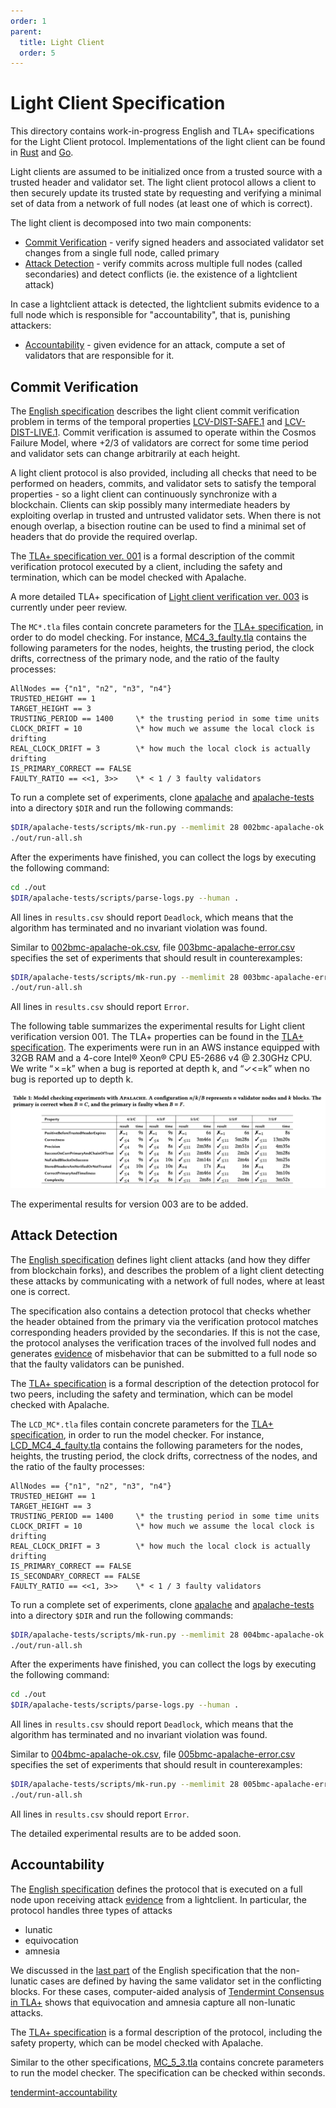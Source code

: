 ```yaml
---
order: 1
parent:
  title: Light Client
  order: 5
---
```


# Light Client Specification

This directory contains work-in-progress English and TLA+ specifications for the Light Client
protocol. Implementations of the light client can be found in
[Rust](https://github.com/informalsystems/tendermint-rs/tree/master/light-client) and
[Go](https://github.com/cometbft/cometbft/tree/v0.37.x/light).

Light clients are assumed to be initialized once from a trusted source
with a trusted header and validator set. The light client
protocol allows a client to then securely update its trusted state by requesting and
verifying a minimal set of data from a network of full nodes (at least one of which is correct).

The light client is decomposed into two main components:

- [Commit Verification](#commit-verification) - verify signed headers and associated validator
  set changes from a single full node, called primary
- [Attack Detection](#attack-detection) -  verify commits across multiple full nodes (called secondaries) and detect conflicts (ie. the existence of a lightclient attack)

In case a lightclient attack is detected, the lightclient submits evidence to a full node which is responsible for "accountability", that is, punishing attackers:

- [Accountability](#accountability) - given evidence for an attack, compute a set of validators that are responsible for it.

## Commit Verification

The [English specification](verification/verification_001_published.md) describes the light client
commit verification problem in terms of the temporal properties
[LCV-DIST-SAFE.1](https://github.com/cometbft/cometbft/blob/v0.37.x/spec/light-client/verification/verification_001_published.md#lcv-dist-safe1) and
[LCV-DIST-LIVE.1](https://github.com/cometbft/cometbft/blob/v0.37.x/spec/light-client/verification/verification_001_published.md#lcv-dist-live1).
Commit verification is assumed to operate within the Cosmos Failure Model, where +2/3 of validators are correct for some time period and
validator sets can change arbitrarily at each height.

A light client protocol is also provided, including all checks that
need to be performed on headers, commits, and validator sets
to satisfy the temporal properties - so a light client can continuously
synchronize with a blockchain. Clients can skip possibly
many intermediate headers by exploiting overlap in trusted and untrusted validator sets.
When there is not enough overlap, a bisection routine can be used to find a
minimal set of headers that do provide the required overlap.

The [TLA+ specification ver. 001](verification/Lightclient_A_1.tla)
is a formal description of the
commit verification protocol executed by a client, including the safety and
termination, which can be model checked with Apalache.

A more detailed TLA+ specification of
[Light client verification ver. 003](verification/Lightclient_003_draft.tla)
is currently under peer review.

The `MC*.tla` files contain concrete parameters for the
[TLA+ specification](verification/Lightclient_A_1.tla), in order to do model checking.
For instance, [MC4_3_faulty.tla](verification/MC4_3_faulty.tla) contains the following parameters
for the nodes, heights, the trusting period, the clock drifts,
correctness of the primary node, and the ratio of the faulty processes:

```tla
AllNodes == {"n1", "n2", "n3", "n4"}
TRUSTED_HEIGHT == 1
TARGET_HEIGHT == 3
TRUSTING_PERIOD == 1400     \* the trusting period in some time units
CLOCK_DRIFT = 10            \* how much we assume the local clock is drifting
REAL_CLOCK_DRIFT = 3        \* how much the local clock is actually drifting
IS_PRIMARY_CORRECT == FALSE
FAULTY_RATIO == <<1, 3>>    \* < 1 / 3 faulty validators
```

To run a complete set of experiments, clone [apalache](https://github.com/informalsystems/apalache) and [apalache-tests](https://github.com/informalsystems/apalache-tests) into a directory `$DIR` and run the following commands:

```sh
$DIR/apalache-tests/scripts/mk-run.py --memlimit 28 002bmc-apalache-ok.csv $DIR/apalache . out
./out/run-all.sh
```

After the experiments have finished, you can collect the logs by executing the following command:

```sh
cd ./out
$DIR/apalache-tests/scripts/parse-logs.py --human .
```

All lines in `results.csv` should report `Deadlock`, which means that the algorithm
has terminated and no invariant violation was found.

Similar to [002bmc-apalache-ok.csv](verification/002bmc-apalache-ok.csv),
file [003bmc-apalache-error.csv](verification/003bmc-apalache-error.csv) specifies
the set of experiments that should result in counterexamples:

```sh
$DIR/apalache-tests/scripts/mk-run.py --memlimit 28 003bmc-apalache-error.csv $DIR/apalache . out
./out/run-all.sh
```

All lines in `results.csv` should report `Error`.

The following table summarizes the experimental results for Light client verification
version 001. The TLA+ properties can be found in the
[TLA+ specification](verification/Lightclient_A_1.tla).
 The experiments were run in an AWS instance equipped with 32GB
RAM and a 4-core Intel® Xeon® CPU E5-2686 v4 @ 2.30GHz CPU.
We write “✗=k” when a bug is reported at depth k, and “✓<=k” when
no bug is reported up to depth k.

![Experimental results](experiments.png)

The experimental results for version 003 are to be added.

## Attack Detection

The [English specification](detection/detection_003_reviewed.md)
defines light client attacks (and how they differ from blockchain
forks), and describes the problem of a light client detecting
these attacks by communicating with a network of full nodes,
where at least one is correct.

The specification also contains a detection protocol that checks
whether the header obtained from the primary via the verification
protocol matches corresponding headers provided by the secondaries.
If this is not the case, the protocol analyses the verification traces
of the involved full nodes
and generates
[evidence](detection/detection_003_reviewed.md#cmbc-lc-evidence-data1)
of misbehavior that can be submitted to a full node so that
the faulty validators can be punished.

The [TLA+ specification](detection/LCDetector_003_draft.tla)
is a formal description of the
detection protocol for two peers, including the safety and
termination, which can be model checked with Apalache.

The `LCD_MC*.tla` files contain concrete parameters for the
[TLA+ specification](detection/LCDetector_003_draft.tla),
in order to run the model checker.
For instance, [LCD_MC4_4_faulty.tla](./verification/MC4_4_faulty.tla)
contains the following parameters
for the nodes, heights, the trusting period, the clock drifts,
correctness of the nodes, and the ratio of the faulty processes:

```tla
AllNodes == {"n1", "n2", "n3", "n4"}
TRUSTED_HEIGHT == 1
TARGET_HEIGHT == 3
TRUSTING_PERIOD == 1400     \* the trusting period in some time units
CLOCK_DRIFT = 10            \* how much we assume the local clock is drifting
REAL_CLOCK_DRIFT = 3        \* how much the local clock is actually drifting
IS_PRIMARY_CORRECT == FALSE
IS_SECONDARY_CORRECT == FALSE
FAULTY_RATIO == <<1, 3>>    \* < 1 / 3 faulty validators
```

To run a complete set of experiments, clone [apalache](https://github.com/informalsystems/apalache) and [apalache-tests](https://github.com/informalsystems/apalache-tests) into a directory `$DIR` and run the following commands:

```sh
$DIR/apalache-tests/scripts/mk-run.py --memlimit 28 004bmc-apalache-ok.csv $DIR/apalache . out
./out/run-all.sh
```

After the experiments have finished, you can collect the logs by executing the following command:

```sh
cd ./out
$DIR/apalache-tests/scripts/parse-logs.py --human .
```

All lines in `results.csv` should report `Deadlock`, which means that the algorithm
has terminated and no invariant violation was found.

Similar to [004bmc-apalache-ok.csv](verification/004bmc-apalache-ok.csv),
file [005bmc-apalache-error.csv](verification/005bmc-apalache-error.csv) specifies
the set of experiments that should result in counterexamples:

```sh
$DIR/apalache-tests/scripts/mk-run.py --memlimit 28 005bmc-apalache-error.csv $DIR/apalache . out
./out/run-all.sh
```

All lines in `results.csv` should report `Error`.

The detailed experimental results are to be added soon.

## Accountability

The [English specification](attacks/isolate-attackers_002_reviewed.md)
defines the protocol that is executed on a full node upon receiving attack [evidence](detection/detection_003_reviewed.md#cmbc-lc-evidence-data1) from a lightclient. In particular, the protocol handles three types of attacks

- lunatic
- equivocation
- amnesia

We discussed in the [last part](attacks/isolate-attackers_002_reviewed.md#Part-III---Completeness) of the English specification
that the non-lunatic cases are defined by having the same validator set in the conflicting blocks. For these cases,
computer-aided analysis of  [Tendermint Consensus in TLA+](./accountability/README.md) shows that equivocation and amnesia capture all non-lunatic attacks.

The [TLA+ specification](attacks/Isolation_001_draft.tla)
is a formal description of the
protocol, including the safety property, which can be model checked with Apalache.

Similar to the other specifications, [MC_5_3.tla](attacks/MC_5_3.tla) contains concrete parameters to run the model checker. The specification can be checked within seconds.

[tendermint-accountability](./accountability/README.md)
